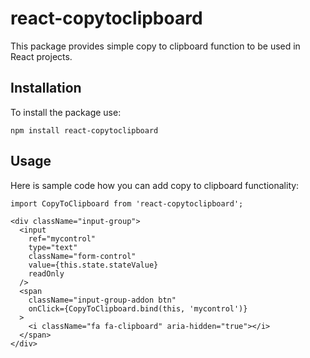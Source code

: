# react-copytoclipboard
This package provides simple copy to clipboard function to be used in React projects.

## Installation
To install the package use:

```
npm install react-copytoclipboard
```

## Usage
Here is sample code how you can add copy to clipboard functionality:

```
import CopyToClipboard from 'react-copytoclipboard';

<div className="input-group">
  <input
    ref="mycontrol"
    type="text"
    className="form-control"
    value={this.state.stateValue}
    readOnly
  />
  <span
    className="input-group-addon btn"
    onClick={CopyToClipboard.bind(this, 'mycontrol')}
  >
    <i className="fa fa-clipboard" aria-hidden="true"></i>
  </span>
</div>
```
